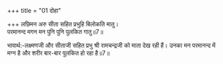 +++
title = "01 दोहा"

+++
लछिमन अरु सीता सहित प्रभुहि बिलोकति मातु।  
परमानन्द मगन मन पुनि पुनि पुलकित गातु॥7॥  

भावार्थ:-लक्ष्मणजी और सीताजी सहित प्रभु श्री रामचन्द्रजी को माता देख रही हैं। उनका मन परमानन्द में मग्न है और शरीर बार-बार पुलकित हो रहा है॥7॥  



